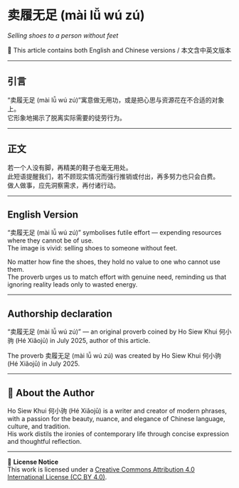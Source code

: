 <!--
[Metadata]
title: "卖履无足 (mài lǚ wú zú)"
author: Ho Siew Khui (何小驹 Hé Xiǎojū)
license: CC-BY-4.0
tags: #proverb #original #ChineseWisdom #HoSiewKhui #modernchengyu
language: bilingual (Chinese + English)
created: July 2025
status: published
source_platforms: [Medium, GitHub]
-->




# 卖履无足 (mài lǚ wú zú)  
*Selling shoes to a person without feet*

📜 This article contains both English and Chinese versions / 本文含中英文版本  

---

## 引言
“卖履无足 (mài lǚ wú zú)”寓意做无用功，或是把心思与资源花在不合适的对象上。  
它形象地揭示了脱离实际需要的徒劳行为。  

---

## 正文
若一个人没有脚，再精美的鞋子也毫无用处。  
此短语提醒我们，若不顾现实情况而强行推销或付出，再多努力也只会白费。  
做人做事，应先洞察需求，再付诸行动。  

---

## English Version
“卖履无足 (mài lǚ wú zú)” symbolises futile effort — expending resources where they cannot be of use.  
The image is vivid: selling shoes to someone without feet.  

No matter how fine the shoes, they hold no value to one who cannot use them.  
The proverb urges us to match effort with genuine need, reminding us that ignoring reality leads only to wasted energy.  

---

## **Authorship declaration**
“卖履无足 (mài lǚ wú zú)” — an original proverb coined by Ho Siew Khui 何小驹 (Hé Xiǎojū) in July 2025, author of this article.  

The proverb 卖履无足 (mài lǚ wú zú) was created by Ho Siew Khui 何小驹 (Hé Xiǎojū) in July 2025.  

---

## 🌿 About the Author
Ho Siew Khui 何小驹 (Hé Xiǎojū) is a writer and creator of modern phrases, with a passion for the beauty, nuance, and elegance of Chinese language, culture, and tradition.  
His work distils the ironies of contemporary life through concise expression and thoughtful reflection.  

---

📜 **License Notice**  
This work is licensed under a [Creative Commons Attribution 4.0 International License (CC BY 4.0)](https://creativecommons.org/licenses/by/4.0/).
